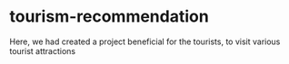 # tourism-recommendation
Here, we had created a project beneficial for the tourists, to visit various tourist attractions
